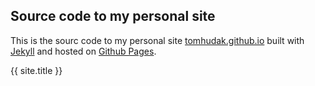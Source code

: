 ## Source code to my personal site

This is the sourc code to my personal site [tomhudak.github.io](https://tomhudak.github.io/) built with [Jekyll](https://jekyllrb.com/) and hosted on [Github Pages](https://docs.github.com/en/pages).

{{ site.title }}
